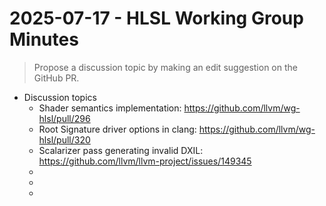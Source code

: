 # 2025-07-17 - HLSL Working Group Minutes

> Propose a discussion topic by making an edit suggestion on the GitHub PR.

* Discussion topics
  * Shader semantics implementation: https://github.com/llvm/wg-hlsl/pull/296
  * Root Signature driver options in clang: https://github.com/llvm/wg-hlsl/pull/320
  * Scalarizer pass generating invalid DXIL: https://github.com/llvm/llvm-project/issues/149345
  * <placeholder topic>
  * <placeholder topic>
  * <placeholder topic>